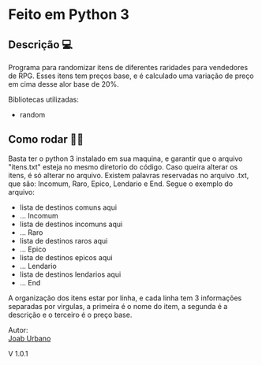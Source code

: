<h1>Feito em Python 3</h1>

<h2>Descrição 💻</h2>
Programa para randomizar itens de diferentes raridades para vendedores de RPG. Esses
itens tem preços base, e é calculado uma variação de preço em cima desse alor base de 20%.

Bibliotecas utilizadas:
- random

<h2>Como rodar 👨‍💻</h2>
Basta ter o python 3 instalado em sua maquina, e garantir que o arquivo "itens.txt" esteja no mesmo diretorio do código.
Caso queira alterar os itens, é só alterar no arquivo.
Existem palavras reservadas no arquivo .txt, que são: Incomum, Raro, Epico, Lendario e End. Segue o exemplo do arquivo:

- lista de destinos comuns aqui
- ...
Incomum
- lista de destinos incomuns aqui
- ...
Raro
- lista de destinos raros aqui
- ...
Epico
- lista de destinos epicos aqui
- ...
Lendario
- lista de destinos lendarios aqui
- ...
End

A organização dos itens estar por linha, e cada linha tem 3 informações separadas por virgulas, a primeira é o nome do item, a segunda é a descrição e o terceiro é o preço base.

Autor:<br>
<a href="https://github.com/JoabUrbano">Joab Urbano</a><br>

V 1.0.1
